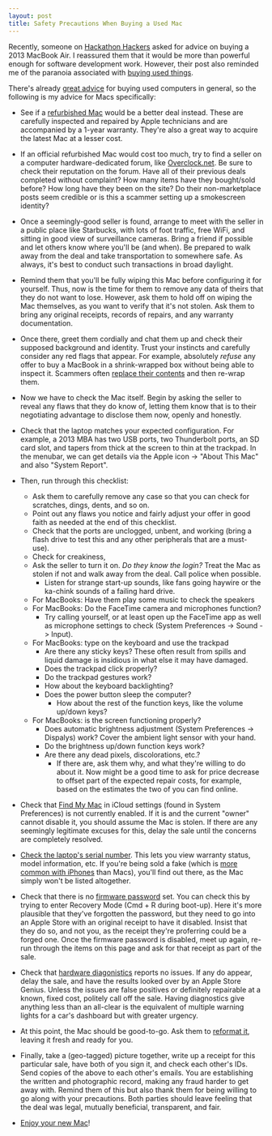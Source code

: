 ```yaml
---
layout: post
title: Safety Precautions When Buying a Used Mac
---
```


Recently, someone on [Hackathon Hackers](https://www.facebook.com/groups/hackathonhackers/) asked for advice on buying a 2013 MacBook Air. 
I reassured them that it would be more than powerful enough 
for software development work. However, their post also reminded me 
of the paranoia associated with [buying used things](http://lifehacker.com/the-essential-tips-for-buying-used-stuff-without-getti-1574256371). 

There's already [great advice](http://lifehacker.com/5928184/what-should-i-watch-out-for-when-buying-a-used-or-old-computer) for buying 
used computers in general, so the following is my advice for Macs specifically:

* See if a [refurbished Mac](http://www.apple.com/shop/browse/home/specialdeals/mac) would be a better deal instead. These are carefully inspected and repaired
by Apple technicians and are accompanied by a 1-year warranty. They're also a 
great way to acquire the latest Mac at a lesser cost. 

* If an official refurbished Mac would cost too much, try to find a seller 
on a computer hardware-dedicated forum, like [Overclock.net](http://www.overclock.net/f/321/overclock-marketplace). Be sure to check their reputation on the forum. Have all of their previous deals completed without
complaint? How many items have they bought/sold before? How long have they
been on the site? Do their non-marketplace posts seem credible or is this 
a scammer setting up a smokescreen identity? 

* Once a seemingly-good seller is found, arrange to meet with the seller in a
public place like Starbucks, with lots of foot traffic, free WiFi, and
sitting in good view of surveillance cameras. Bring a friend if possible and
let others know where you'll be (and when). Be prepared to walk away from the
deal and take transportation to somewhere safe. As always, it's best to conduct
such transactions in broad daylight.

* Remind them that you'll be fully wiping this Mac before configuring it
for yourself. Thus, now is the time for them to remove any data of theirs
that they do not want to lose. However, ask them to hold off on wiping 
the Mac themselves, as you want to verify that it's not stolen. Ask them to
bring any original receipts, records of repairs, and any warranty documentation.

* Once there, greet them cordially and chat them up and check their supposed background and identity. Trust your instincts and carefully consider any red flags that appear. For example, absolutely *refuse* any offer to buy a MacBook
in a shrink-wrapped box without being able to inspect it. Scammers often 
[replace their contents](http://www.dailytech.com/Scam+Artists+Replace+iPad+2s+with+Blocks+of+Clay+in+Canada+Return+Them+for+Full+Refunds/article23809.htm) and then re-wrap them.

* Now we have to check the Mac itself. Begin by asking the seller
to reveal any flaws that they do know of, letting them know that is to their
negotiating advantage to disclose them now, openly and honestly. 

* Check that the laptop matches your expected configuration. For example, a 2013 MBA has two USB ports, two Thunderbolt ports, an SD card slot, and tapers from thick at the screen to thin at the trackpad. In the menubar, we can get details via the Apple icon -> "About This Mac" and also "System Report". 

* Then, run through this checklist:
    - Ask them to carefully remove any case so that you can check for
      scratches, dings, dents, and so on. 
    - Point out any flaws you notice and fairly adjust your offer in good faith
      as needed at the end of this checklist.
    - Check that the ports are unclogged, unbent, and working (bring a flash 
      drive to test this and any other peripherals that are a must-use). 
    - Check for creakiness, 
    - Ask the seller to turn it on. *Do they know the login?* Treat the Mac as
      stolen if not and walk away from the deal. Call police when possible.
        - Listen for strange start-up sounds, like fans going haywire or the 
          ka-chink sounds of a failing hard drive.
    - For MacBooks: Have them play some music to check the speakers
    - For MacBooks: Do the FaceTime camera and microphones function? 
        - Try calling yourself, or at least open up the FaceTime app as well
          as microphone settings to check (System Preferences -> Sound -> Input).
    - For MacBooks: type on the keyboard and use the trackpad
        - Are there any sticky keys? These often result from spills and liquid
          damage is insidious in what else it may have damaged.
        - Does the trackpad click properly?
        - Do the trackpad gestures work? 
        - How about the keyboard backlighting?
        - Does the power button sleep the computer?
            - How about the rest of the function keys, like the volume up/down
              keys?
    - For MacBooks: is the screen functioning properly? 
        - Does automatic brightness adjustment (System Preferences -> Dispalys)
          work? Cover the ambient light sensor with your hand.
        - Do the brightness up/down function keys work? 
        - Are there any dead pixels, discolorations, etc.?
            - If there are, ask them why, and what they're willing to do about
              it. Now might be a good time to ask for price decrease to offset
              part of the expected repair costs, for example, based on the
              estimates the two of you can find online.

* Check that [Find My Mac](https://support.apple.com/en-us/HT204756) in iCloud settings (found in System Preferences) is
not currently enabled. If it is and the current "owner" cannot disable it, you
should assume the Mac is stolen. If there are any seemingly legitimate excuses for this, delay the sale until the concerns are completely resolved. 

* [Check the laptop's serial number](https://checkcoverage.apple.com/). This lets you view warranty status, model information, etc. If you're being sold a fake (which is [more common with iPhones](https://www.yahoo.com/tech/too-good-to-be-true-how-to-spot-a-fake-iphone-125957905399.html) than Macs), you'll find out there, as
the Mac simply won't be listed altogether.  

* Check that there is no [firmware password](https://support.apple.com/en-us/HT204455) set. You can check this by trying to enter Recovery Mode (Cmd + R during boot-up). Here it's more plausible that they've forgotten the password, 
but they need to go into an Apple Store with an original receipt to have it
disabled. Insist that they do so, and not you, as the receipt they're
proferring could be a forged one. Once the firmware password is disabled, meet
up again, re-run through the items on this page and ask for that receipt as
part of the sale.

* Check that [hardware diagonistics](https://support.apple.com/en-us/HT202731) reports no issues. If any do appear, delay the sale, and have the results 
looked over by an Apple Store Genius. Unless the issues are false positives or
definitely repairable at a known, fixed cost, politely call off the sale. 
Having diagnostics give anything less than an all-clear is the equivalent of multiple warning lights for a car's dashboard but with greater urgency.

* At this point, the Mac should be good-to-go. Ask them to [reformat it](http://www.macworld.co.uk/how-to/mac/how-reset-macbook-air-pro-imac-restore-your-mac-original-factory-settings-3494564/), leaving it fresh and ready for you.

* Finally, take a (geo-tagged) picture together, write up a receipt for this
particular sale, have both of you sign it, and check each other's IDs. Send
copies of the above to each other's emails. You are establishing the written and
photographic record, making any fraud harder to get away with. Remind them of
this but also thank them for being willing to go along with your precautions.
Both parties should leave feeling that the deal was legal, mutually
beneficial, transparent, and fair.

* [Enjoy your new Mac](https://github.com/iCHAIT/awesome-macOS)!
